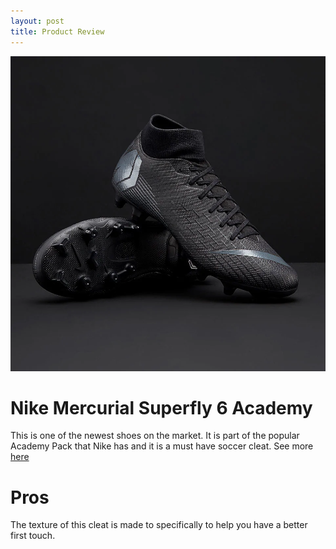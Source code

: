 ```yaml
---
layout: post
title: Product Review
---
```


![Product](/images/187768.jpg)

# Nike Mercurial Superfly 6 Academy 

This is one of the newest shoes on the market. It is part of the popular Academy Pack that Nike has and it is a must have soccer cleat. See more [here](https://www.nike.com/t/mercurial-superfly-6-academy-mg-multi-ground-soccer-cleat-nBVALo/AH7362-001?cp=usns_us_nike_300918_ho18_aw_kw_xcat_serve_fm_x_x_x_x_x_x_x_x_x__x_x_x_dfa&gclid=EAIaIQobChMI1JzR6Pua3wIVCz9pCh2NBglJEAQYASABEgJQhfD_BwE&gclsrc=aw.ds)  

# Pros

The texture of this cleat is made to specifically to help you have a better first touch.    
